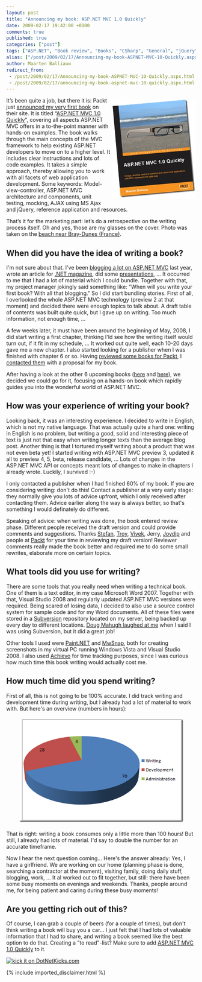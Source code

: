 ```yaml
---
layout: post
title: "Announcing my book: ASP.NET MVC 1.0 Quickly"
date: 2009-02-17 19:42:00 +0100
comments: true
published: true
categories: ["post"]
tags: ["ASP.NET", "Book review", "Books", "CSharp", "General", "jQuery", "MVC", "Personal", "Publications", "Testing"]
alias: ["/post/2009/02/17/Announcing-my-book-ASPNET-MVC-10-Quickly.aspx", "/post/2009/02/17/announcing-my-book-aspnet-mvc-10-quickly.aspx"]
author: Maarten Balliauw
redirect_from:
 - /post/2009/02/17/Announcing-my-book-ASPNET-MVC-10-Quickly.aspx.html
 - /post/2009/02/17/announcing-my-book-aspnet-mvc-10-quickly.aspx.html
---
```

<p>
<a href="https://www.packtpub.com/asp-net-model-view-controller-1-0-quickly/book" target="_blank"><img style="display: inline; margin: 5px 0px 5px 5px; border-width: 0px" src="/images/WindowsLiveWriter/AnnouncingmybookASP.NETMVC1.0Quickly_D7E4/184719754X_9c5c7835-7f2b-41b1-a4b4-43be5f7704d7.jpg" border="0" alt="ASP.NET MVC 1.0 Quickly" title="ASP.NET MVC 1.0 Quickly" width="222" height="263" align="right" /></a> It&rsquo;s been quite a job, but there it is: Packt just <a href="https://www.packtpub.com/asp-net-model-view-controller-1-0-quickly/book" target="_blank">announced my very first book</a> on their site. It is titled &ldquo;<a href="https://www.packtpub.com/asp-net-model-view-controller-1-0-quickly/book" target="_blank">ASP.NET MVC 1.0 Quickly</a>&rdquo;, covering all aspects ASP.NET MVC offers in a to-the-point manner with hands-on examples. The book walks through the main concepts of the MVC framework to help existing ASP.NET developers to move on to a higher level. It includes clear instructions and lots of code examples. It takes a simple approach, thereby allowing you to work with all facets of web application development. Some keywords: Model-view-controller, ASP.NET MVC architecture and components, unit testing, mocking, AJAX using MS Ajax and jQuery, reference application and resources.
</p>
<p>
That&rsquo;s it for the marketing part: let&rsquo;s do a retrospective on the writing process itself. Oh and yes, those are my glasses on the cover. Photo was taken on the <a href="http://maps.google.com/?ie=UTF8&amp;ll=51.072067,2.485705&amp;spn=0.001453,0.00324&amp;t=h&amp;z=19" target="_blank">beach near Bray-Dunes (France)</a>.
</p>
<h2>When did you have the idea of writing a book?</h2>
<p>
I&#39;m not sure about that. I&#39;ve been <a href="/category/MVC.aspx" target="_blank">blogging a lot on ASP.NET MVC</a> last year, wrote an article for <a href="/post/2008/07/03/Article-on-ASPNET-MVC-in-NET-magazine-21.aspx" target="_blank">.NET magazine</a>, did some <a href="/post/2008/10/15/Introduction-to-ASPNET-MVC-for-VISUG-Presentation-materials.aspx" target="_blank">presentations</a>, ... It occurred to me that I had a lot of material which I could bundle. Together with that, my project manager jokingly said something like: &quot;When will you write your first book? With all that blogging.&quot; So I did start bundling stories. First of all, I overlooked the whole ASP.NET MVC technology (preview 2 at that moment) and decided there were enough topics to talk about. A draft table of contents was built quite quick, but I gave up on writing. Too much information, not enough time, ...
</p>
<p>
A few weeks later, it must have been around the beginning of May, 2008, I did start writing a first chapter, thinking I&#39;ld see how the writing itself would turn out, if it fit in my schedule, ... It worked out quite well, each 10-20 days gave me a new chapter. I also started looking for a publisher when I was finished with chapter 6 or so. Having <a href="/category/Book-review.aspx" target="_blank">reviewed some books for Packt</a>, I <a href="http://www.packtpub.com/author_writing_for_packt_publishing" target="_blank">contacted them</a> with a proposal for my book.
</p>
<p>
After having a look at the other 6 upcoming books (<a href="http://codeclimber.net.nz/archive/2008/08/13/aspnet-mvc-book-wrox.aspx" target="_blank">here</a> and <a href="http://stribny.name/netbits/6-asp-net-mvc-books-so-far" target="_blank">here</a>), we decided we could go for it, focusing on a hands-on book which rapidly guides you into the wonderful world of ASP.NET MVC.
</p>
<h2>How was your experience of writing your book?</h2>
<p>
Looking back, it was an interesting experience. I decided to write in English, which is not my native language. That was actually quite a hard one: writing in English is no problem, but writing a good, solid and interesting piece of text is just not that easy when writing longer texts than the average blog post. Another thing is that I tortured myself writing about a product that was not even beta yet! I started writing with ASP.NET MVC preview 3, updated it all to preview 4, 5, beta, release candidate, ... Lots of changes in the ASP.NET MVC API or concepts meant lots of changes to make in chapters I already wrote. Luckily, I survived :-)
</p>
<p>
I only contacted a publisher when I had finished 60% of my book. If you are considering writing: don&#39;t do this! Contact a publisher at a very early stage: they normally give you lots of advice upfront, which I only received after contacting them. Advice earlier along the way is always better, so that&#39;s something I would definately do different.
</p>
<p>
Speaking of advice: when writing was done, the book entered review phase. Different people received the draft version and could provide comments and suggestions. Thanks <a href="http://developers.pl/blogs/stic/default.aspx" target="_blank">Stefan</a>, <a href="http://www.squaredroot.com" target="_blank">Troy</a>, <a href="http://www.vivekthakur.com/" target="_blank">Vivek</a>, Jerry, <a href="http://aspadvice.com/blogs/joydip/" target="_blank">Joydip</a> and people at <a href="http://www.packtpub.com/" target="_blank">Packt</a> for your time in reviewing my draft version! Reviewer comments really made the book better and required me to do some small rewrites, elaborate more on certain topics.
</p>
<h2>What tools did you use for writing?</h2>
<p>
There are some tools that you really need when writing a technical book. One of them is a text editor, in my case Microsoft Word 2007. Together with that, Visual Studio 2008 and regularly updated ASP.NET MVC versions were required. Being scared of losing data, I decided to also use a source control system for sample code &aacute;nd for my Word documents. All of these files were stored in a <a href="http://subversion.tigris.org/" target="_blank">Subversion</a> repository located on my server, being backed up every day to different locations. <a href="http://twitter.com/dmahugh/status/1126650695" target="_blank">Doug Mahugh laughed at me</a> when I said I was using Subversion, but it did a great job!
</p>
<p>
Other tools I used were <a href="http://www.getpaint.net/" target="_blank">Paint.NET</a> and <a href="http://www.mirekw.com/winfreeware/mwsnap.html" target="_blank">MwSnap</a>, both for creating screenshots in my virtual PC running Windows Vista and Visual Studio 2008. I also used <a href="http://www.achievo.org/" target="_blank">Achievo</a> for time tracking purposes, since I was curious how much time this book writing would actually cost me.
</p>
<h2>How much time did you spend writing?</h2>
<p>
First of all, this is not going to be 100% accurate. I did track writing and development time during writing, but I already had a lot of material to work with. But here&#39;s an overview (numbers in hours):
</p>
<p align="center">
<img style="margin: 5px; border: 0px" src="/images/WindowsLiveWriter/AnnouncingmybookASP.NETMVC1.0Quickly_D7E4/image_937cd91b-614e-4084-9a89-a179a65e1ea0.png" border="0" alt="image" width="437" height="274" /> 
</p>
<p align="left">
That is right: writing a book consumes only a little more than 100 hours! But still, I already had lots of material. I&#39;d say to double the number for an accurate timeframe.
</p>
<p align="left">
Now I hear the next question coming... Here&#39;s the answer already: Yes, I have a girlfriend. We are working on our home (planning phase is done, searching a contractor at the moment), visiting family, doing daily stuff, blogging, work, ... It al worked out to fit together, but still: there have been some busy moments on evenings and weekends. Thanks, people around me, for being patient and caring during these busy moments!
</p>
<h2>Are you getting rich out of this?</h2>
<p align="left">
Of course, I can grab a couple of beers (for a couple of times), but don&#39;t think writing a book will buy you a car... I just felt that I had lots of valuable information that I had to share, and writing a book seemed like the best option to do that. Creating a &quot;to read&quot;-list? Make sure to add <a href="https://www.packtpub.com/asp-net-model-view-controller-1-0-quickly/book" target="_blank">ASP.NET MVC 1.0 Quickly</a> to it.
</p>
<p align="left">
<a href="http://www.dotnetkicks.com/kick/?url=/post/2009/02/17/Announcing-my-book-ASPNET-MVC-10-Quickly.aspx&amp;title=Announcing my book: ASP.NET MVC 1.0 Quickly">
                    <img src="http://www.dotnetkicks.com/Services/Images/KickItImageGenerator.ashx?url=/post/2009/02/17/Announcing-my-book-ASPNET-MVC-10-Quickly.aspx" border="0" alt="kick it on DotNetKicks.com" />
                  </a>
</p>


{% include imported_disclaimer.html %}

